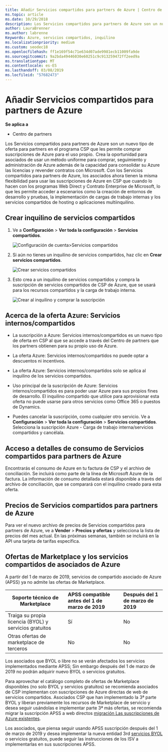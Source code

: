 ```yaml
---
title: Añadir Servicios compartidos para partners de Azure | Centro de partners
ms.topic: article
ms.date: 10/29/2018
description: Los Servicios compartidos para partners de Azure son un nuevo tipo de oferta para partners en el programa CSP que les permite comprar suscripciones de Azure para el uso propio.
author: LauraBrenner
ms.author: labrenne
Keywords: Azure, servicios compartidos, inquilino
ms.localizationpriority: medium
ms.custom: seodec18
ms.openlocfilehash: ff1e169f54c71e634d07ade9981ecb11009fa9de
ms.sourcegitcommit: 9a2bda49446030e60251c9c913259472ff2eed9a
ms.translationtype: MT
ms.contentlocale: es-ES
ms.lasthandoff: 03/08/2019
ms.locfileid: "57682473"
---
```

# <a name="add-azure-partner-shared-services"></a>Añadir Servicios compartidos para partners de Azure

**Se aplica a**

-  Centro de partners

Los Servicios compartidos para partners de Azure son un nuevo tipo de oferta para partners en el programa CSP que les permite comprar suscripciones de Azure para el uso propio.  Crea la oportunidad para asociados de usar un método uniforme para comprar, seguimiento y administración de Azure además de la capacidad para consolidar su Azure las licencias y revender contratos con Microsoft. Con los Servicios compartidos para partners de Azure, los asociados ahora tienen la misma flexibilidad para usar las suscripciones de Azure en CSP que cuando lo hacen con los programas Web Direct y Contrato Enterprise de Microsoft, lo que les permite acceder a escenarios como la creación de entornos de desarrollo y pruebas, la implementación de cargas de trabajo internas y los servicios compartidos de hosting o aplicaciones multiinquilino.  

## <a name="create-the-shared-services-tenant"></a>Crear inquilino de servicios compartidos

1. Ve a **Configuración** > **Ver toda la configuración** > **Servicios compartidos**.

    ![**Configuración de cuenta**>**Servicios compartidos**](images/sharedservices2.png)

2. Si aún no tienes un inquilino de servicios compartidos, haz clic en **Crear servicios compartidos**.

    ![Crear servicios compartidos](images/sharedservices3.png)

3. Esto crea a un inquilino de servicios compartidos y compra la suscripción de servicios compartidos de CSP de Azure, que se usará para los recursos compartidos y la carga de trabajo interna.

    ![Crear al inquilino y comprar la suscripción](images/sharedservices5.png)

## <a name="about-the-azure--internalshared-services-offer"></a>Acerca de la oferta Azure: Servicios internos/compartidos

- La suscripción a Azure: Servicios internos/compartidos es un nuevo tipo de oferta en CSP al que se accede a través del Centro de partners que los partners obtienen para su propio uso de Azure. 

- La oferta Azure: Servicios internos/compartidos no puede optar a descuentos ni incentivos.

- La oferta Azure: Servicios internos/compartidos solo se aplica al inquilino de los servicios compartidos.

- Uso principal de la suscripción de Azure: Servicios internos/compartidos es para poder usar Azure para sus propios fines de desarrollo. El inquilino compartido que utilice para aprovisionar esta oferta no puede usarse para otros servicios como Office 365 o puestos de Dynamics. 

- Puedes cancelar la suscripción, como cualquier otro servicio. Ve a **Configuración** > **Ver toda la configuración** > **Servicios compartidos**. Selecciona la suscripción Azure - Carga de trabajo interna/servicios compartidos y cancélala.

## <a name="accessing-azure-partner-shared-services-consumption-details"></a>Acceso a detalles de consumo de Servicios compartidos para partners de Azure

Encontrarás el consumo de Azure en tu factura de CSP y el archivo de conciliación. Se incluirá como parte de la línea de Microsoft Azure de la factura. La información de consumo detallada estará disponible a través del archivo de conciliación, que se comparará con el inquilino creado para esta oferta. 

## <a name="azure-partner-shared-services-pricing"></a>Precios de Servicios compartidos para partners de Azure

Para ver el nuevo archivo de precios de Servicios compartidos para partners de Azure, ve a **Vender** > **Precios y ofertas** y selecciona la lista de precios del mes actual. En las próximas semanas, también se incluirá en la API una tarjeta de tarifas específica.

## <a name="marketplace-offers-and-azure-partner-shared-services"></a>Ofertas de Marketplace y los servicios compartidos de asociados de Azure

A partir del 1 de marzo de 2019, servicios de compartido asociado de Azure (APSS) ya no admite las ofertas de Marketplace.   

|**Soporte técnico de Marketplace**   |**APSS compatible antes del 1 de marzo de 2019**|**Después del 1 de marzo de 2019**|
|---------------------------|:----------------------------|:-------------------|
|Traiga su propia licencia (BYOL) y servicios gratuitos   | Sí   | No|
|Otras ofertas de marketplace de terceros   | No   |No|


Los asociados que BYOL o libre no se verán afectados los servicios implementados mediante APSS; Sin embargo después del 1 de marzo de 2019 no podrán adquirir nuevo BYOL o servicios gratuitos. 

Para aprovechar el catálogo completo de ofertas de Marketplace disponibles (no solo BYOL y servicios gratuitos) se recomienda asociados de CSP implementan con suscripciones de Azure directas de web de servicios compartidos.  Asociados CSP que han implementado la 3ª parte BYOL y liberan previamente los recursos de Marketplace de servicio y desea seguir usándolas e implementar parte 3ª más ofertas, se recomienda migrar la suscripción APSS a web directos [migración Las suscripciones de Azure existentes](https://docs.microsoft.com/azure/cloud-solution-provider/migration/migration#migrating-existing-azure-subscriptions).

Los asociados, que piensa seguir usando APSS suscripción después del 1 de marzo de 2019 y desea implementar la nueva entidad 3rd [servicios BYOL](https://azuremarketplace.microsoft.com/marketplace/apps?filters=byol) o servicios gratuitos, puede seguir las instrucciones de los ISV a implementarlas en sus suscripciones APSS.

